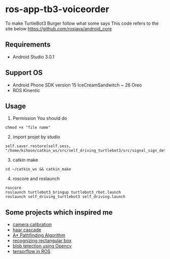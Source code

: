 # ros-app-tb3-voiceorder
To make TurtleBot3 Burger follow what some says
This code refers to the site below
https://github.com/rosjava/android_core

## Requirements

* Android Studio 3.0.1

## Support OS

* Android Phone SDK version 15 IceCreamSandwitch  ~ 26 Oreo
* ROS Kinentic

## Usage

1. Permission
You should do
```
chmod +x "file name"
```
2. import projet by studio 
```
self.saver.restore(self.sess, "/home/kihoon/catkin_ws/src/self_driving_turtlebot3/src/signal_sign_detection/model/model.ckpt")
```
3. catkin make
```
cd ~/catkin_ws && catkin_make
```
4. roscore and roslaunch
```
roscore
roslaunch turtlebot3_bringup turtlebot3_rbot.launch
roslaunch self_driving_turtlebot3 self_driving.launch
```

## Some projects which inspired me
* [camera calibration](http://darkpgmr.tistory.com/32)
* [haar cascade](https://www.youtube.com/watch?v=jG3bu0tjFbk&list=PLQVvvaa0QuDdttJXlLtAJxJetJcqmqlQq&index=17)
* [A* Pathfinding Algorithm](https://www.youtube.com/watch?v=aKYlikFAV4k&index=65&list=PLRqwX-V7Uu6ZiZxtDDRCi6uhfTH4FilpH&t=5s)
* [recognizing rectangular box](http://www.pyimagesearch.com/2014/03/10/building-pokedex-python-getting-started-step-1-6/)
* [blob tetection using Opencv](https://www.learnopencv.com/blob-detection-using-opencv-python-c/)
* [tensorflow in ROS](https://github.com/shunchan0677/Tensorflow_in_ROS)

